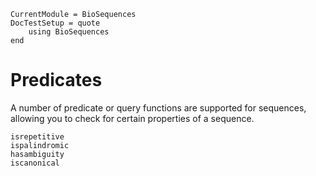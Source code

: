 ```@meta
CurrentModule = BioSequences
DocTestSetup = quote
    using BioSequences
end
```

# Predicates

A number of predicate or query functions are supported for sequences, allowing
you to check for certain properties of a sequence.

```@docs
isrepetitive
ispalindromic
hasambiguity
iscanonical
```